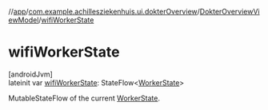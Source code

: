//[app](../../../index.md)/[com.example.achillesziekenhuis.ui.dokterOverview](../index.md)/[DokterOverviewViewModel](index.md)/[wifiWorkerState](wifi-worker-state.md)

# wifiWorkerState

[androidJvm]\
lateinit var [wifiWorkerState](wifi-worker-state.md): StateFlow&lt;[WorkerState](../-worker-state/index.md)&gt;

MutableStateFlow of the current [WorkerState](../-worker-state/index.md).
